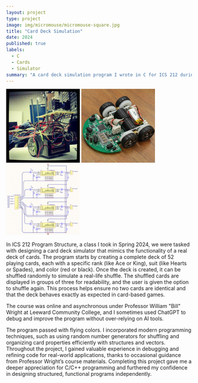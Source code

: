 ```yaml
---
layout: project
type: project
image: img/micromouse/micromouse-square.jpg
title: "Card Deck Simulation"
date: 2024
published: true
labels:
  - C
  - Cards
  - Simulator
summary: "A card deck simulation program I wrote in C for ICS 212 during my Spring 2024 semester."
---
```


<div class="text-center p-4">
  <img width="200px" src="../img/micromouse/micromouse-robot.png" class="img-thumbnail" >
  <img width="200px" src="../img/micromouse/micromouse-robot-2.jpg" class="img-thumbnail" >
  <img width="200px" src="../img/micromouse/micromouse-circuit.png" class="img-thumbnail" >
</div>

In ICS 212 Program Structure, a class I took in Spring 2024, we were tasked with designing a card deck simulator that mimics the functionality of a real deck of cards. The program starts by creating a complete deck of 52 playing cards, each with a specific rank (like Ace or King), suit (like Hearts or Spades), and color (red or black). Once the deck is created, it can be shuffled randomly to simulate a real-life shuffle. The shuffled cards are displayed in groups of three for readability, and the user is given the option to shuffle again. This process helps ensure no two cards are identical and that the deck behaves exactly as expected in card-based games.

The course was online and asynchronous under Professor William "Bill" Wright at Leeward Community College, and I sometimes used ChatGPT to debug and improve the program without over-relying on AI tools.

The program passed with flying colors. I incorporated modern programming techniques, such as using random number generators for shuffling and organizing card properties efficiently with structures and vectors. Throughout the project, I gained valuable experience in debugging and refining code for real-world applications, thanks to occasional guidance from Professor Wright’s course materials. Completing this project gave me a deeper appreciation for C/C++ programming and furthered my confidence in designing structured, functional programs independently.
